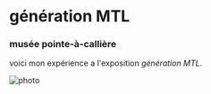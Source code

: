 # génération MTL #
### musée pointe-à-callière ###

voici mon expérience a l'exposition *génération MTL*.

![photo](media/The_circle.jpg)
